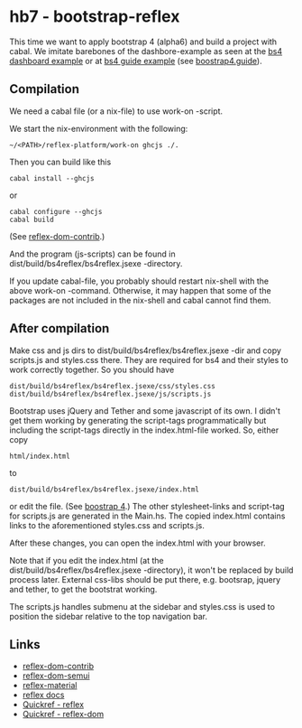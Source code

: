 
# hb7 - bootstrap-reflex

This time we want to apply bootstrap 4 (alpha6) and build a project
with cabal. We imitate barebones of the dashbore-example as seen at
the [bs4 dashboard example](https://v4-alpha.getbootstrap.com/examples/dashboard/)
or at [bs4 guide example](https://www.codeply.com/go/KrUO8QpyXP/bootstrap-4-dashboard)
(see [boostrap4.guide](http://bootstrap4.guide/examples.html)).



## Compilation

We need a cabal file (or a nix-file) to use work-on -script.

We start the nix-environment with the following:
```
~/<PATH>/reflex-platform/work-on ghcjs ./.
```

Then you can build like this

```
cabal install --ghcjs
```

or

```
cabal configure --ghcjs
cabal build
```

(See [reflex-dom-contrib](https://github.com/reflex-frp/reflex-dom-contrib).)


And the program (js-scripts) can be found in
dist/build/bs4reflex/bs4reflex.jsexe -directory.

If you update cabal-file, you probably should restart nix-shell with
the above work-on -command.  Otherwise, it may happen that some of the
packages are not included in the nix-shell and cabal cannot find them.



## After compilation

Make css and js dirs to dist/build/bs4reflex/bs4reflex.jsexe -dir and
copy scripts.js and styles.css there.  They are required for bs4 and
their styles to work correctly together. So you should have
```
dist/build/bs4reflex/bs4reflex.jsexe/css/styles.css
dist/build/bs4reflex/bs4reflex.jsexe/js/scripts.js
```

Bootstrap uses jQuery and Tether and some javascript of its own. I didn't
get them working by generating the script-tags programmatically but including
the script-tags directly in the index.html-file worked. So, either copy
```
html/index.html
```
to
```
dist/build/bs4reflex/bs4reflex.jsexe/index.html
```
or edit the file. (See [boostrap 4](https://v4-alpha.getbootstrap.com/).)
The other stylesheet-links
and script-tag for scripts.js are generated in the Main.hs.  The
copied index.html contains links to the aforementioned styles.css and
scripts.js.

After these changes, you can open the index.html with your browser.

Note that if you edit the index.html (at the
dist/build/bs4reflex/bs4reflex.jsexe -directory), it won't be replaced
by build process later. External css-libs should be put there, e.g.
bootsrap, jquery and tether, to get the bootstrat working.

The scripts.js handles submenu at the sidebar and styles.css is used to
position the sidebar relative to the top navigation bar.


## Links

  - [reflex-dom-contrib](https://github.com/reflex-frp/reflex-dom-contrib)
  - [reflex-dom-semui](https://github.com/reflex-frp/reflex-dom-semui)
  - [reflex-material](https://github.com/alasconnect/reflex-material)
  - [reflex docs](http://docs.reflex-frp.org/en/latest/)
  - [Quickref - reflex](https://github.com/reflex-frp/reflex/blob/develop/Quickref.md)
  - [Quickref - reflex-dom](https://github.com/reflex-frp/reflex-dom/blob/develop/Quickref.md)

